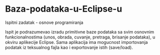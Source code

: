 # Baza-podataka-u-Eclipse-u
Ispitni zadatak - osnove programiranja

Ispit je podrazumevao izradu primitivne baze podataka sa svim osnovnim funkcionalnostima (unos, obrada, cuvanje, pretraga, brisanje podataka), u okviru aplikecije Eclipse.
Sama aplikacija ima mogucnost importovanja podatak iz teksualnog fajla kao i exportovanje istih (save/load).

